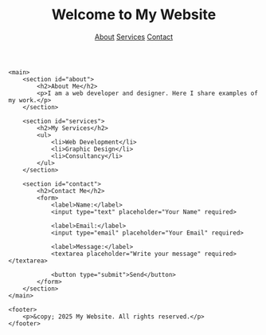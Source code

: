 <!DOCTYPE html>
<html lang="en">
<head>
    <meta charset="UTF-8">
    <meta name="viewport" content="width=device-width, initial-scale=1.0">
    <title>My Website</title>
    <link rel="stylesheet" href="styles.css">
</head>
<body>
    <header>
        <h1>Welcome to My Website</h1>
        <nav>
            <a href="#about">About</a>
            <a href="#services">Services</a>
            <a href="#contact">Contact</a>
        </nav>
    </header>

    <main>
        <section id="about">
            <h2>About Me</h2>
            <p>I am a web developer and designer. Here I share examples of my work.</p>
        </section>

        <section id="services">
            <h2>My Services</h2>
            <ul>
                <li>Web Development</li>
                <li>Graphic Design</li>
                <li>Consultancy</li>
            </ul>
        </section>

        <section id="contact">
            <h2>Contact Me</h2>
            <form>
                <label>Name:</label>
                <input type="text" placeholder="Your Name" required>
                
                <label>Email:</label>
                <input type="email" placeholder="Your Email" required>
                
                <label>Message:</label>
                <textarea placeholder="Write your message" required></textarea>
                
                <button type="submit">Send</button>
            </form>
        </section>
    </main>

    <footer>
        <p>&copy; 2025 My Website. All rights reserved.</p>
    </footer>
</body>
</html>
